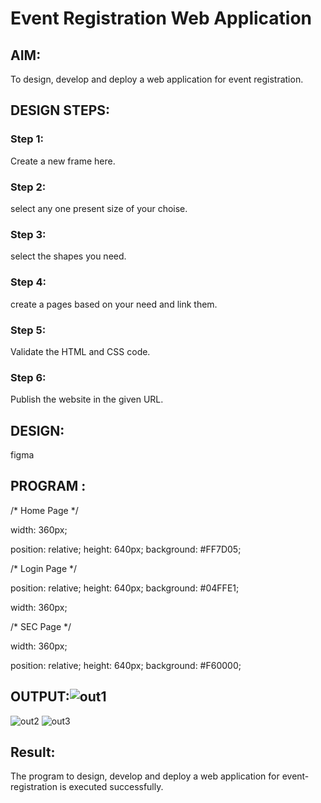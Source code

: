 # Event Registration Web Application

## AIM:
To design, develop and deploy a web application for event registration.

## DESIGN STEPS:

### Step 1:
Create a new frame here.


### Step 2:
select any one present size of your choise.


### Step 3:
select the shapes you need.


### Step 4:
create a pages based on your need and link them.


### Step 5:
Validate the HTML and CSS code.

### Step 6:

Publish the website in the given URL.

## DESIGN:
figma

## PROGRAM :
/* Home Page */

width: 360px;

position: relative; height: 640px; background: #FF7D05;

/* Login Page */

position: relative; height: 640px; background: #04FFE1;

width: 360px;

/* SEC Page */

width: 360px;

position: relative; height: 640px; background: #F60000;


## OUTPUT:![out1](https://github.com/manikandan26052004/event-registration/assets/121999845/e31e61dd-4d44-485d-86a5-b71f37184f59)

![out2](https://github.com/manikandan26052004/event-registration/assets/121999845/d5dccbdf-34eb-4897-ac88-4f2e496bcf5f)
![out3](https://github.com/manikandan26052004/event-registration/assets/121999845/5f70419e-7107-4601-bb1a-8a71135b4c3d)


## Result:
The program to design, develop and deploy a web application for event-registration is executed successfully.

